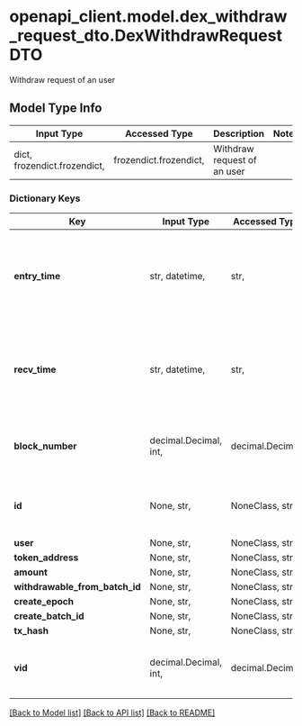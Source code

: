 # openapi_client.model.dex_withdraw_request_dto.DexWithdrawRequestDTO

Withdraw request of an user

## Model Type Info
Input Type | Accessed Type | Description | Notes
------------ | ------------- | ------------- | -------------
dict, frozendict.frozendict,  | frozendict.frozendict,  | Withdraw request of an user | 

### Dictionary Keys
Key | Input Type | Accessed Type | Description | Notes
------------ | ------------- | ------------- | ------------- | -------------
**entry_time** | str, datetime,  | str,  |  | [optional] value must conform to RFC-3339 date-time
**recv_time** | str, datetime,  | str,  |  | [optional] value must conform to RFC-3339 date-time
**block_number** | decimal.Decimal, int,  | decimal.Decimal,  | Number of block in which entity was recorded. | [optional] value must be a 64 bit integer
**id** | None, str,  | NoneClass, str,  | Identifier, format: &lt;transaction hash&gt;-&lt;id&gt;. | [optional] 
**user** | None, str,  | NoneClass, str,  |  | [optional] 
**token_address** | None, str,  | NoneClass, str,  |  | [optional] 
**amount** | None, str,  | NoneClass, str,  |  | [optional] 
**withdrawable_from_batch_id** | None, str,  | NoneClass, str,  |  | [optional] 
**create_epoch** | None, str,  | NoneClass, str,  |  | [optional] 
**create_batch_id** | None, str,  | NoneClass, str,  |  | [optional] 
**tx_hash** | None, str,  | NoneClass, str,  |  | [optional] 
**vid** | decimal.Decimal, int,  | decimal.Decimal,  |  | [optional] value must be a 64 bit integer

[[Back to Model list]](../../README.md#documentation-for-models) [[Back to API list]](../../README.md#documentation-for-api-endpoints) [[Back to README]](../../README.md)

